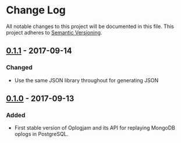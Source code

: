 # Change Log
All notable changes to this project will be documented in this file. This
project adheres to [Semantic Versioning](http://semver.org/).

## [0.1.1] - 2017-09-14
### Changed
- Use the same JSON library throughout for generating JSON

## [0.1.0] - 2017-09-13
### Added
- First stable version of Oplogjam and its API for replaying MongoDB oplogs in PostgreSQL.

[0.1.0]: https://github.com/mudge/oplogjam/releases/tag/v0.1.0
[0.1.1]: https://github.com/mudge/oplogjam/releases/tag/v0.1.1
